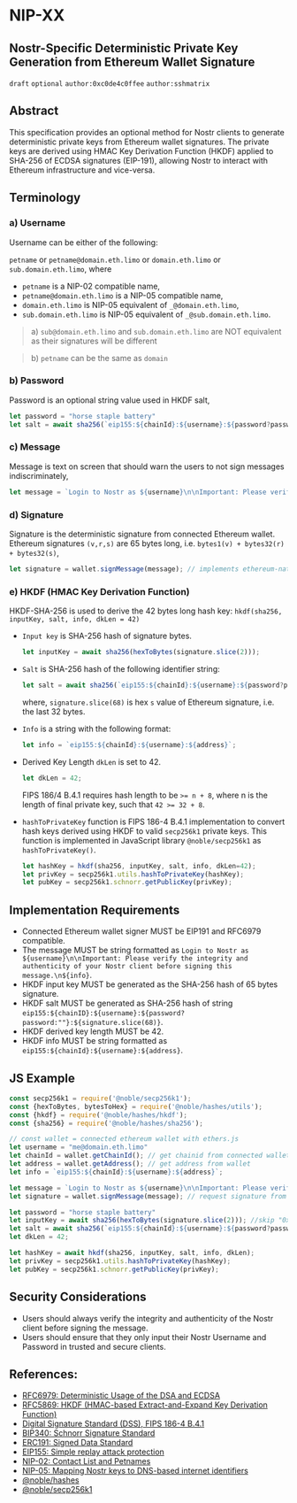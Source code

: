 # NIP-XX
Nostr-Specific Deterministic Private Key Generation from Ethereum Wallet Signature
--
`draft` `optional` `author:0xc0de4c0ffee` `author:sshmatrix`

## Abstract

This specification provides an optional method for Nostr clients to generate deterministic private keys from Ethereum wallet signatures. The private keys are derived using HMAC Key Derivation Function (HKDF) applied to SHA-256 of ECDSA signatures (EIP-191), allowing Nostr to interact with Ethereum infrastructure and vice-versa.

## Terminology
### a) Username
Username can be either of the following:

`petname` or `petname@domain.eth.limo` or `domain.eth.limo` or `sub.domain.eth.limo`, where

- `petname` is a NIP-02 compatible name,
- `petname@domain.eth.limo` is a NIP-05 compatible name,
- `domain.eth.limo` is NIP-05 equivalent of `_@domain.eth.limo`,
- `sub.domain.eth.limo` is NIP-05 equivalent of `_@sub.domain.eth.limo`.
> a) `sub@domain.eth.limo` and `sub.domain.eth.limo` are NOT equivalent as their signatures will be different

> b) `petname` can be the same as `domain`

### b) Password
Password is an optional string value used in HKDF salt,
```js
let password = "horse staple battery"
let salt = await sha256(`eip155:${chainId}:${username}:${password?password:""}:${signature.slice(68)}`);
```

### c) Message
Message is text on screen that should warn the users to not sign messages indiscriminately,
```js
let message = `Login to Nostr as ${username}\n\nImportant: Please verify the integrity and authenticity of your Nostr client before signing this message.\n${info}`
```
### d) Signature
Signature is the deterministic signature from connected Ethereum wallet. Ethereum signatures `(v,r,s)` are 65 bytes long, i.e. `bytes1(v) + bytes32(r) + bytes32(s)`,
```js
let signature = wallet.signMessage(message); // implements ethereum-native ECDSA signatures in format (v,r,s)
```
### e) HKDF (HMAC Key Derivation Function)
HKDF-SHA-256 is used to derive the 42 bytes long hash key: `hkdf(sha256, inputKey, salt, info, dkLen = 42)`
- `Input key` is SHA-256 hash of signature bytes.
   ```js
   let inputKey = await sha256(hexToBytes(signature.slice(2)));
   ```
- `Salt` is SHA-256 hash of the following identifier string:
   ```js
   let salt = await sha256(`eip155:${chainId}:${username}:${password?password:""}:${signature.slice(68)}`);
   ```
   where, `signature.slice(68)` is hex `s` value of Ethereum signature, i.e. the last 32 bytes.

- `Info` is a string with the following format:
   ```js
   let info = `eip155:${chainId}:${username}:${address}`;
   ```
- Derived Key Length `dkLen` is set to 42.
   ```js
   let dkLen = 42;
   ```
   FIPS 186/4 B.4.1 requires hash length to be `>= n + 8`, where n is the length of final private key, such that `42 >= 32 + 8`.

- `hashToPrivateKey` function is FIPS 186-4 B.4.1 implementation to convert hash keys derived using HKDF to valid `secp256k1` private keys. This function is implemented in JavaScript library `@noble/secp256k1` as `hashToPrivateKey()`.
   ```js
   let hashKey = hkdf(sha256, inputKey, salt, info, dkLen=42);
   let privKey = secp256k1.utils.hashToPrivateKey(hashKey);
   let pubKey = secp256k1.schnorr.getPublicKey(privKey);
   ```

## Implementation Requirements

- Connected Ethereum wallet signer MUST be EIP191 and RFC6979 compatible.
- The message MUST be string formatted as `Login to Nostr as ${username}\n\nImportant: Please verify the integrity and authenticity of your Nostr client before signing this message.\n${info}`.
- HKDF input key MUST be generated as the SHA-256 hash of 65 bytes signature.
- HKDF salt MUST be generated as SHA-256 hash of string `eip155:${chainID}:${username}:${password?password:""}:${signature.slice(68)}`.
- HKDF derived key length MUST be 42.
- HKDF info MUST be string formatted as `eip155:${chainId}:${username}:${address}`.

## JS Example
```js
const secp256k1 = require('@noble/secp256k1');
const {hexToBytes, bytesToHex} = require('@noble/hashes/utils');
const {hkdf} = require('@noble/hashes/hkdf');
const {sha256} = require('@noble/hashes/sha256');

// const wallet = connected ethereum wallet with ethers.js
let username = "me@domain.eth.limo"
let chainId = wallet.getChainId(); // get chainid from connected wallet
let address = wallet.getAddress(); // get address from wallet
let info = `eip155:${chainId}:${username}:${address}`;

let message = `Login to Nostr as ${username}\n\nImportant: Please verify the integrity and authenticity of your Nostr client before signing this message.\n${info}`
let signature = wallet.signMessage(message); // request signature from wallet

let password = "horse staple battery"
let inputKey = await sha256(hexToBytes(signature.slice(2))); //skip "0x"
let salt = await sha256(`eip155:${chainId}:${username}:${password?password:""}:${signature.slice(68)}`);
let dkLen = 42;

let hashKey = await hkdf(sha256, inputKey, salt, info, dkLen);
let privKey = secp256k1.utils.hashToPrivateKey(hashKey);
let pubKey = secp256k1.schnorr.getPublicKey(privKey);
```

## Security Considerations

- Users should always verify the integrity and authenticity of the Nostr client before signing the message.
- Users should ensure that they only input their Nostr Username and Password in trusted and secure clients.

## References:
- [RFC6979: Deterministic Usage of the DSA and ECDSA](https://datatracker.ietf.org/doc/html/rfc6979)
- [RFC5869: HKDF (HMAC-based Extract-and-Expand Key Derivation Function)](https://datatracker.ietf.org/doc/html/rfc5869)
- [Digital Signature Standard (DSS), FIPS 186-4 B.4.1](https://csrc.nist.gov/publications/detail/fips/186/4/final)
- [BIP340: Schnorr Signature Standard](https://github.com/bitcoin/bips/blob/master/bip-0340.mediawiki)
- [ERC191: Signed Data Standard](https://eips.ethereum.org/EIPS/eip-191)
- [EIP155: Simple replay attack protection](https://eips.ethereum.org/EIPS/eip-155)
- [NIP-02: Contact List and Petnames](https://github.com/nostr-protocol/nips/blob/master/02.md)
- [NIP-05: Mapping Nostr keys to DNS-based internet identifiers](https://github.com/nostr-protocol/nips/blob/master/05.md)
- [@noble/hashes](https://github.com/paulmillr/noble-hashes)
- [@noble/secp256k1](https://github.com/paulmillr/noble-secp256k1)
